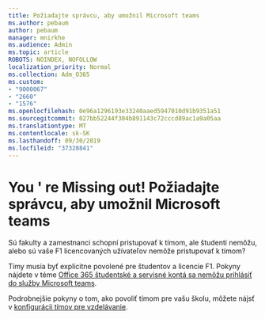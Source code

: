 ```yaml
---
title: Požiadajte správcu, aby umožnil Microsoft teams
ms.author: pebaum
author: pebaum
manager: mnirkhe
ms.audience: Admin
ms.topic: article
ROBOTS: NOINDEX, NOFOLLOW
localization_priority: Normal
ms.collection: Adm_O365
ms.custom:
- "9000067"
- "2660"
- "1576"
ms.openlocfilehash: 0e96a1296193e33240aaed5947010d91b9351a51
ms.sourcegitcommit: 027bb52244f304b891143c72cccd89ac1a9a05aa
ms.translationtype: MT
ms.contentlocale: sk-SK
ms.lasthandoff: 09/30/2019
ms.locfileid: "37328841"
---
```

# <a name="youre-missing-out-ask-your-admin-to-enable-microsoft-teams"></a>You ' re Missing out! Požiadajte správcu, aby umožnil Microsoft teams

Sú fakulty a zamestnanci schopní pristupovať k tímom, ale študenti nemôžu, alebo sú vaše F1 licencovaných užívateľov nemôže pristupovať k tímom?

Tímy musia byť explicitne povolené pre študentov a licencie F1. Pokyny nájdete v téme [Office 365 študentské a servisné kontá sa nemôžu prihlásiť do služby Microsoft teams](https://docs.microsoft.com/microsoftteams/troubleshoot/teams-sign-in/office-365-accounts-cannot-sign-in). 

Podrobnejšie pokyny o tom, ako povoliť tímom pre vašu školu, môžete nájsť v [konfigurácii tímov pre vzdelávanie](https://docs.microsoft.com/microsoft-365/education/deploy/set-up-teams-for-education). 